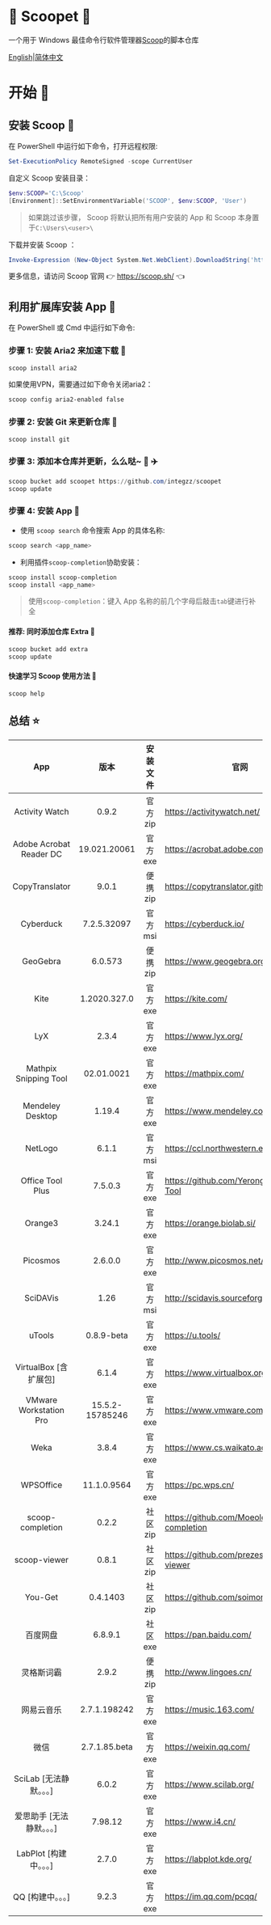 <div align="left">
<h1 align="left"> 🍨 Scoopet 🍨 </h1>

<p>
一个用于 Windows 最佳命令行软件管理器<a href="https://github.com/lukesampson/scoop">Scoop</a>的脚本仓库
</p>

<p align="left">
        <a href="README.md">English</a>|<a href="README_CN.md">简体中文</a>
</p>
</div>

# 开始 🏃

## 安装 Scoop 🚴

在 PowerShell 中运行如下命令，打开远程权限:

```powershell
Set-ExecutionPolicy RemoteSigned -scope CurrentUser
```

自定义 Scoop 安装目录：

```powershell
$env:SCOOP='C:\Scoop'
[Environment]::SetEnvironmentVariable('SCOOP', $env:SCOOP, 'User')
```

> 如果跳过该步骤， Scoop 将默认把所有用户安装的 App 和 Scoop 本身置于`C:\Users\<user>\`

下载并安装 Scoop ：

```powershell
Invoke-Expression (New-Object System.Net.WebClient).DownloadString('https://get.scoop.sh')
```

更多信息，请访问 Scoop 官网 👉 https://scoop.sh/ 👈

## 利用扩展库安装 App 🚗

在 PowerShell 或 Cmd 中运行如下命令:

### 步骤 1: 安装 Aria2 来加速下载 🚅

```powershell
scoop install aria2
```

如果使用VPN，需要通过如下命令关闭aria2：

```powershell
scoop config aria2-enabled false
```

### 步骤 2: 安装 Git 来更新仓库 🎫

```powershell
scoop install git
```

### 步骤 3: 添加本仓库并更新，么么哒~ 💋 ✈️

```powershell
scoop bucket add scoopet https://github.com/integzz/scoopet
scoop update
```

### 步骤 4: 安装 App 🚀

- 使用 `scoop search` 命令搜索 App 的具体名称:

```powershell
scoop search <app_name>
```

- 利用插件`scoop-completion`协助安装：

```powershell
scoop install scoop-completion
scoop install <app_name>
```

> 使用`scoop-completion`：键入 App 名称的前几个字母后敲击`tab`键进行补全

#### 推荐: 同时添加仓库 Extra 💯

```powershell
scoop bucket add extra
scoop update
```

#### 快速学习 Scoop 使用方法 📖

```powershell
scoop help
```

## 总结 ⭐️

|            App            |      版本       | 安装文件 | 官网                                           |
| :-----------------------: | :-------------: | :------: | ---------------------------------------------- |
|      Activity Watch       |      0.9.2      | 官方 zip | https://activitywatch.net/                     |
|  Adobe Acrobat Reader DC  |  19.021.20061   | 官方 exe | https://acrobat.adobe.com/                     |
|      CopyTranslator       |      9.0.1      | 便携 zip | https://copytranslator.github.io/              |
|         Cyberduck         |   7.2.5.32097   | 官方 msi | https://cyberduck.io/                          |
|         GeoGebra          |     6.0.573     | 便携 zip | https://www.geogebra.org/                      |
|           Kite            |  1.2020.327.0   | 官方 exe | https://kite.com/                              |
|            LyX            |      2.3.4      | 官方 exe | https://www.lyx.org/                           |
|   Mathpix Snipping Tool   |   02.01.0021    | 官方 exe | https://mathpix.com/                           |
|     Mendeley Desktop      |     1.19.4      | 官方 exe | https://www.mendeley.com/                      |
|          NetLogo          |      6.1.1      | 官方 msi | https://ccl.northwestern.edu/netlogo/          |
|     Office Tool Plus      |     7.5.0.3     | 官方 exe | https://github.com/YerongAI/Office-Tool        |
|          Orange3          |     3.24.1      | 官方 exe | https://orange.biolab.si/                      |
|         Picosmos          |     2.6.0.0     | 官方 exe | http://www.picosmos.net/                       |
|         SciDAVis          |      1.26       | 官方 msi | http://scidavis.sourceforge.net                |
|          uTools           |   0.8.9-beta    | 官方 exe | https://u.tools/                               |
|   VirtualBox [含扩展包]   |      6.1.4      | 官方 exe | https://www.virtualbox.org/                    |
|  VMware Workstation Pro   | 15.5.2-15785246 | 官方 exe | https://www.vmware.com/                        |
|           Weka            |      3.8.4      | 官方 exe | https://www.cs.waikato.ac.nz/ml/weka/          |
|         WPSOffice         |   11.1.0.9564   | 官方 exe | https://pc.wps.cn/                             |
|     scoop-completion      |      0.2.2      | 社区 zip | https://github.com/Moeologist/scoop-completion |
|       scoop-viewer        |      0.8.1      | 社区 zip | https://github.com/prezesp/scoop-viewer        |
|          You-Get          |    0.4.1403     | 社区 zip | https://github.com/soimort/you-get             |
|         百度网盘          |     6.8.9.1     | 社区 exe | https://pan.baidu.com/                         |
|        灵格斯词霸         |      2.9.2      | 便携 zip | http://www.lingoes.cn/                         |
|        网易云音乐         |  2.7.1.198242   | 官方 exe | https://music.163.com/                         |
|           微信            |  2.7.1.85.beta  | 官方 exe | https://weixin.qq.com/                         |
|  SciLab [无法静默。。。]  |      6.0.2      | 官方 exe | https://www.scilab.org/                        |
| 爱思助手 [无法静默。。。] |     7.98.12     | 官方 exe | https://www.i4.cn/                             |
|  LabPlot [构建中。。。]   |      2.7.0      | 官方 exe | https://labplot.kde.org/                       |
|     QQ [构建中。。。]     |      9.2.3      | 官方 exe | https://im.qq.com/pcqq/                        |